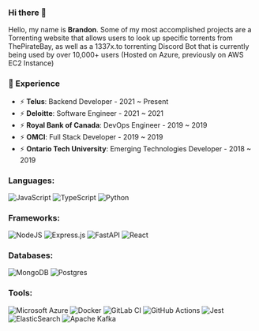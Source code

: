 
### Hi there 👋

Hello, my name is **Brandon**. Some of my most accomplished projects are a Torrenting website that allows users to look up specific torrents from ThePirateBay, as well as a 1337x.to torrenting Discord Bot that is currently being used by over 10,000+ users (Hosted on Azure, previously on AWS EC2 Instance)

### 🔭 Experience
- ⚡ **Telus**: Backend Developer - 2021 ~ Present
- ⚡ **Deloitte**: Software Engineer -  2021 ~ 2021
- ⚡ **Royal Bank of Canada**: DevOps Engineer - 2019 ~ 2019
- ⚡ **OMCI**: Full Stack Developer - 2019 ~ 2019
- ⚡ **Ontario Tech University**: Emerging Technologies Developer - 2018 ~ 2019

### Languages:

<img alt="JavaScript" src="https://img.shields.io/badge/javascript-%23323330.svg?style=for-the-badge&logo=javascript&logoColor=%23F7DF1E"/> <img alt="TypeScript" src="https://img.shields.io/badge/typescript-%23007ACC.svg?style=for-the-badge&logo=typescript&logoColor=white"/> <img alt="Python" src="https://img.shields.io/badge/python-%2314354C.svg?style=for-the-badge&logo=python&logoColor=white"/>

### Frameworks:

<img alt="NodeJS" src="https://img.shields.io/badge/node.js-%2343853D.svg?style=for-the-badge&logo=node-dot-js&logoColor=white"/> <img alt="Express.js" src="https://img.shields.io/badge/express.js-%23404d59.svg?style=for-the-badge&logo=express&logoColor=%2361DAFB"/> ![FastAPI](https://img.shields.io/static/v1?style=for-the-badge&message=FastAPI&color=009688&logo=FastAPI&logoColor=FFFFFF&label=) <img alt="React" src="https://img.shields.io/badge/react-%2320232a.svg?style=for-the-badge&logo=react&logoColor=%2361DAFB"/>

### Databases:
<img alt="MongoDB" src ="https://img.shields.io/badge/MongoDB-%234ea94b.svg?style=for-the-badge&logo=mongodb&logoColor=white"/> <img alt="Postgres" src ="https://img.shields.io/badge/postgres-%23316192.svg?style=for-the-badge&logo=postgresql&logoColor=white"/>

### Tools:

![Microsoft Azure](https://img.shields.io/static/v1?style=for-the-badge&message=Microsoft+Azure&color=0078D4&logo=Microsoft+Azure&logoColor=FFFFFF&label=) <img alt="Docker" src="https://img.shields.io/badge/docker-%230db7ed.svg?style=for-the-badge&logo=docker&logoColor=white"/> <img alt="GitLab CI" src="https://img.shields.io/badge/GitLabCI-%23181717.svg?style=for-the-badge&logo=gitlab&logoColor=white"/> <img alt="GitHub Actions" src="https://img.shields.io/badge/githubactions-%232671E5.svg?style=for-the-badge&logo=githubactions&logoColor=white"/> ![Jest](https://img.shields.io/static/v1?style=for-the-badge&message=Jest&color=C21325&logo=Jest&logoColor=FFFFFF&label=) <img alt="ElasticSearch" src="https://img.shields.io/badge/-ElasticSearch-005571?style=for-the-badge&logo=elasticsearch"/> ![Apache Kafka](https://img.shields.io/static/v1?style=for-the-badge&message=Apache+Kafka&color=231F20&logo=Apache+Kafka&logoColor=FFFFFF&label=)
